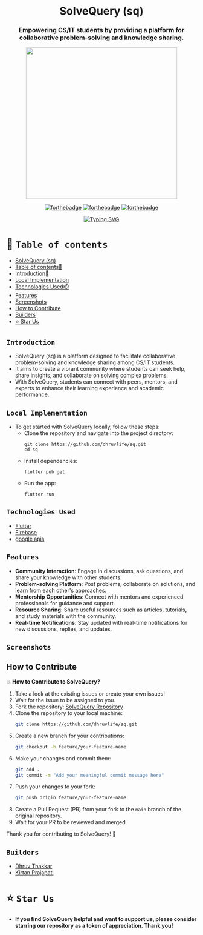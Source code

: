 <div align="center"> 

# SolveQuery (sq)


### Empowering CS/IT students by providing a platform for collaborative problem-solving and knowledge sharing.
 


<p align="center">
<img  width="400" height="400" src="https://via.placeholder.com/400x400">
</p>

  
[![forthebadge](https://forthebadge.com/images/badges/built-by-developers.svg)](https://github.com/dhruvlife/sq) 
[![forthebadge](https://forthebadge.com/images/badges/built-with-love.svg)](https://github.com/dhruvlife/sq) 
[![forthebadge](https://forthebadge.com/images/badges/built-for-android.svg)](https://github.com/dhruvlife/sq)
  
  
 [![Typing SVG](https://readme-typing-svg.demolab.com?font=QUARTZO+&pause=1000&color=F72288&width=435&lines=Empowering+CS%2FIT+students+with+SolveQuery)](https://github.com/dhruvlife/sq)
 
 
</div>


# 🧭 `Table of contents`

- [SolveQuery (sq)](#solvequery-sq)
- [Table of contents🧭 ](#table-of-contents)
- [Introduction🚀](#introduction)
- [Local Implementation](#local-implementation)
- [Technologies Used📫](#technologies-used)
- [Features](#features)
- [Screenshots](#screenshots)
- [How to Contribute](#how-to-contribute)
- [Builders](#builders)
- [⭐️ Star Us](#-star-us)

## `Introduction`
<!--- <div align="center">
<img  width="100" height="120" align="center" src="https://user-images.githubusercontent.com/110530263/225117486-588eb822-df15-44c5-aa77-d6a955fa9002.png">
 </div> --->
 
- SolveQuery (sq) is a platform designed to facilitate collaborative problem-solving and knowledge sharing among CS/IT students.
- It aims to create a vibrant community where students can seek help, share insights, and collaborate on solving complex problems.
- With SolveQuery, students can connect with peers, mentors, and experts to enhance their learning experience and academic performance.

## `Local Implementation`
- To get started with SolveQuery locally, follow these steps:
  - Clone the repository and navigate into the project directory:
    ```
    git clone https://github.com/dhruvlife/sq.git
    cd sq
    ```
  - Install dependencies:
    ```
    flutter pub get
    ```
  - Run the app:
    ```
    flutter run
    ```

## `Technologies Used`
- [Flutter](https://flutter.dev/)
- [Firebase](https://firebase.google.com/)
- [google apis](https://www.cloud.google.com/)


## `Features`
- **Community Interaction**: Engage in discussions, ask questions, and share your knowledge with other students.
- **Problem-solving Platform**: Post problems, collaborate on solutions, and learn from each other's approaches.
- **Mentorship Opportunities**: Connect with mentors and experienced professionals for guidance and support.
- **Resource Sharing**: Share useful resources such as articles, tutorials, and study materials with the community.
- **Real-time Notifications**: Stay updated with real-time notifications for new discussions, replies, and updates.

## `Screenshots`

<!--- Include relevant screenshots of your app here -->

## How to Contribute
💥 **How to Contribute to SolveQuery?**

1. Take a look at the existing issues or create your own issues!
2. Wait for the issue to be assigned to you.
3. Fork the repository: [SolveQuery Repository](https://github.com/dhruvlife/sq)
4. Clone the repository to your local machine:
    ```bash
    git clone https://github.com/dhruvlife/sq.git
    ```
5. Create a new branch for your contributions:
    ```bash
    git checkout -b feature/your-feature-name
    ```
6. Make your changes and commit them:
    ```bash
    git add .
    git commit -m "Add your meaningful commit message here"
    ```
7. Push your changes to your fork:
    ```bash
    git push origin feature/your-feature-name
    ```
8. Create a Pull Request (PR) from your fork to the `main` branch of the original repository.
9. Wait for your PR to be reviewed and merged.

Thank you for contributing to SolveQuery! 🌟

## `Builders`

* [Dhruv Thakkar](https://github.com/dhruvlife)
* [Kirtan Prajapati](https://github.com/kirtan-prajapati)

# ⭐️ `Star Us`
- **If you find SolveQuery helpful and want to support us, please consider starring our repository as a token of appreciation. Thank you!**
